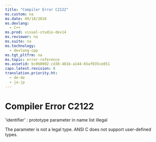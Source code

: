 ```yaml
---
title: "Compiler Error C2122"
ms.custom: na
ms.date: 09/18/2016
ms.devlang: 
  - C++
ms.prod: visual-studio-dev14
ms.reviewer: na
ms.suite: na
ms.technology: 
  - devlang-cpp
ms.tgt_pltfrm: na
ms.topic: error-reference
ms.assetid: bc060002-cd38-481b-a144-65af035ce851
caps.latest.revision: 8
translation.priority.ht: 
  - de-de
  - ja-jp
---
```

# Compiler Error C2122
'identifier' : prototype parameter in name list illegal  
  
 The parameter is not a legal type. ANSI C does not support user-defined types.